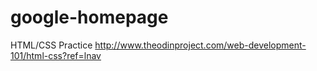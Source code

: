 # google-homepage
HTML/CSS Practice
http://www.theodinproject.com/web-development-101/html-css?ref=lnav
